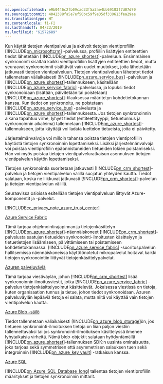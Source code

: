 ```yaml
---
ms.openlocfilehash: e9b0446c2fb09cad33f5a3ae4bb69103f7d07d70
ms.sourcegitcommit: 4042388fa5e7ef50bc59f9e35df330613fea29ae
ms.translationtype: HT
ms.contentlocale: fi-FI
ms.lasthandoff: 04/23/2019
ms.locfileid: "61572689"
---
```

Kun käytät tietojen vientipalvelua ja aktivoit tietojen vientiprofiilin [!INCLUDE[pn_microsoftcrm](pn-microsoftcrm.md)] -palvelussa, profiiliin lisättyjen entiteettien tiedot lähetetään [!INCLUDE[pn_azure_shortest](pn-azure-shortest.md)]-palveluun. Ensimmäinen synkronointi sisältää kaikki vientiprofiiliin lisättyjen entiteettien tiedot, mutta seuraavat synkronoinnit sisältävät vain uudet muutokset, joita lähetetään jatkuvasti tietojen vientipalveluun. Tietojen vientipalveluun lähetetyt tiedot tallennetaan väliaikaisesti [!INCLUDE[pn_azure_service_bus](pn_azure_service_bus.md)] -palveluun ja [!INCLUDE[pn_azure_shortest](pn-azure-shortest.md)]-tallennukseen, käsitellään [!INCLUDE[pn_azure_service_fabric](pn_azure_service_fabric.md)] -palvelussa, ja lopuksi tiedot synkronoidaan (lisätään, päivitetään tai poistetaan) [!INCLUDE[pn_azure_shortest](pn-azure-shortest.md)]-tilauksessa määritetyn kohdetietokannan kanssa. Kun tiedot on synkronoitu, ne poistetaan [!INCLUDE[pn_azure_service_bus](pn_azure_service_bus.md)] -palvelusta ja [!INCLUDE[pn_azure_shortest](pn-azure-shortest.md)]-tallennuksesta. Jos tietojen synkronoinnin aikana tapahtuu virhe, lyhyet tiedot (entiteettityyppi, tietuetunnus ja synkronoinnin aikaleima) tallennetaan [!INCLUDE[pn_azure_shortest](pn-azure-shortest.md)]-tallennukseen, jotta käyttäjä voi ladata luettelon tietueista, joita ei päivitetty.  
  
 Järjestelmänvalvoja voi milloin tahansa poistaa tietojen vientiprofiilin käytöstä tietojen synkronoinnin lopettamiseksi. Lisäksi järjestelmänvalvoja voi poistaa vientiprofiilin epäonnistuneiden tietueiden lokien poistamiseksi. Hän voi myös poistaa tietojen vientipalveluratkaisun asennuksen tietojen vientipalvelun käytön lopettamiseksi.  
  
 Tietojen synkronointia suoritetaan jatkuvasti [!INCLUDE[pn_crm_shortest](pn-crm-shortest.md)]-palvelun ja tietojen vientipalvelun välillä suojatun yhteyden kautta. Tiedot salataan, koska ne liikkuvat jatkuvasti [!INCLUDE[pn_crm_shortest](pn-crm-shortest.md)]-palvelun ja tietojen vientipalvelun välillä.  
  
 Seuraavissa osioissa esitellään tietojen vientipalveluun liittyvät Azure-komponentit ja -palvelut.  
  
 [!INCLUDE[cc_privacy_note_azure_trust_center](cc_privacy_note_azure_trust_center.md)]  
  
 [Azure Service Fabric](https://azure.microsoft.com/services/service-fabric/)  
  
 Tämä tarjoaa ohjelmointirajapinnan ja tietojenkäsittelyn [!INCLUDE[pn_azure_shortest](pn-azure-shortest.md)]-näennäiskoneet [!INCLUDE[pn_crm_shortest](pn-crm-shortest.md)]-palvelusta saatujen tietueiden synkronointi-ilmoitusten käsittelyyn ja tietuetietojen lisäämiseen, päivittämiseen tai poistamiseen kohdetietokannassa. [!INCLUDE[pn_azure_service_fabric](pn_azure_service_fabric.md)] -suorituspalvelun hallitsemissa näennäiskoneissa käyttöönotetut mikropalvelut hoitavat kaikki tietojen synkronointiin liittyvät tietojenkäsittelypalvelut.  
  
 [Azuren palveluväylä](https://azure.microsoft.com/services/service-bus/)  
  
 Tämä tarjoaa viestiväylän, johon [!INCLUDE[pn_crm_shortest](pn-crm-shortest.md)] lisää synkronoinnin ilmoitusviestit, jotka [!INCLUDE[pn_azure_service_fabric](pn_azure_service_fabric.md)] -palvelun tietojenkäsittelysolmut käsittelevät. Jokaisessa viestissä on tietoja, kuten organisaation tunnus ja tietue, johon tiedot synkronoidaan. Azuren palveluväylän lepääviä tietoja ei salata, mutta niitä voi käyttää vain tietojen vientipalvelun kautta.  
  
 [Azure Blob -säilö](https://azure.microsoft.com/services/storage/)  
  
 Tiedot tallennetaan väliaikaisesti [!INCLUDE[pn_azure_blob_storage](pn_azure_blob_storage.md)]ön, jos tietueen synkronointi-ilmoituksen tietoja on liian paljon viestiin tallennettavaksi tai jos synkronointi-ilmoituksen käsittelyssä ilmenee lyhytaikaisia virheitä. Nämä blob-objektit salataan hyödyntämällä [!INCLUDE[pn_azure_shortest](pn-azure-shortest.md)]-tallennuksen SDK:n uusinta ominaisuutta, joka tarjoaa sekä symmetrisen että asymmetrisen salauksen tuen sekä integroinnin [!INCLUDE[pn_azure_key_vault](pn-azure-key-vault.md)] -ratkaisun kanssa.  
  
 [Azure SQL](https://azure.microsoft.com/services/sql-database/)  
  
 [!INCLUDE[pn_Azure_SQL_Database_long](pn-azure-sql-database-long.md)] tallentaa tietojen vientiprofiilin määritykset ja tietojen synkronoinnin mittarit.